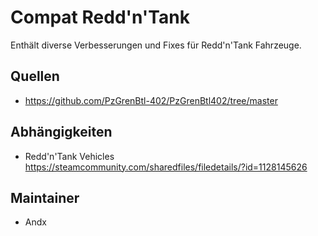 # Compat Redd'n'Tank

Enthält diverse Verbesserungen und Fixes für Redd'n'Tank Fahrzeuge.

## Quellen

- <https://github.com/PzGrenBtl-402/PzGrenBtl402/tree/master>

## Abhängigkeiten

- Redd'n'Tank Vehicles <https://steamcommunity.com/sharedfiles/filedetails/?id=1128145626>

## Maintainer

- Andx
